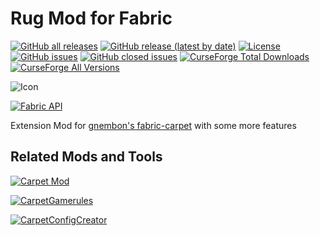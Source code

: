 # Rug Mod for Fabric

[![GitHub all releases](https://img.shields.io/github/downloads/RubixDev/Rug/total?style=for-the-badge)](https://github.com/RubixDev/Rug/releases)
[![GitHub release (latest by date)](https://img.shields.io/github/downloads/RubixDev/Rug/latest/total?style=for-the-badge)](https://github.com/RubixDev/Rug/releases/latest)
[![License](https://img.shields.io/github/license/RubixDev/Rug?style=for-the-badge)](https://github.com/RubixDev/Rug/blob/main/LICENSE)
[![GitHub issues](https://img.shields.io/github/issues/RubixDev/Rug?style=for-the-badge)](https://github.com/RubixDev/Rug/issues)
[![GitHub closed issues](https://img.shields.io/github/issues-closed/RubixDev/Rug?style=for-the-badge)](https://github.com/RubixDev/Rug/issues?q=is%3Aissue+is%3Aclosed)
[![CurseForge Total Downloads](http://cf.way2muchnoise.eu/full_449938_downloads.svg?badge_style=for_the_badge)](https://www.curseforge.com/minecraft/mc-mods/Rug/files)
[![CurseForge All Versions](http://cf.way2muchnoise.eu/versions/For%20MC_449938_all.svg?badge_style=for_the_badge)](https://www.curseforge.com/minecraft/mc-mods/Rug)

![Icon](src/main/resources/assets/rug/icon.png)

[![Fabric API](fabric-api.png)](https://www.curseforge.com/minecraft/mc-mods/fabric-api)

Extension Mod for [gnembon's fabric-carpet](https://github.com/gnembon/fabric-carpet) with some more features

## Related Mods and Tools

[![Carpet Mod](https://github-readme-stats.vercel.app/api/pin/?username=gnembon&repo=fabric-carpet&theme=dracula&show_owner=true)](https://github.com/gnembon/fabric-carpet)

[![CarpetGamerules](https://github-readme-stats.vercel.app/api/pin/?username=RubixDev&repo=CarpetGamerules&theme=dracula&show_owner=true)](https://github.com/RubixDev/CarpetGamerules)

[![CarpetConfigCreator](https://github-readme-stats.vercel.app/api/pin/?username=RubixDev&repo=CarpetConfigCreator&theme=dracula&show_owner=true)](https://github.com/RubixDev/CarpetConfigCreator)
